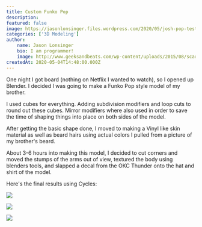 ```yaml
---
title: Custom Funko Pop
description: 
featured: false
image: https://jasonlonsinger.files.wordpress.com/2020/05/josh-pop-test-render-1.png?w=1024
categories: ['3D Modeling']
author:
    name: Jason Lonsinger
    bio: I am programmer!
    image: http://www.geeksandbeats.com/wp-content/uploads/2015/08/scared-batman.jpeg
createdAt: 2020-05-04T14:48:00.000Z
---
```


<p>One night I got board (nothing on Netflix I wanted to watch), so I opened up Blender. I decided I was going to make a Funko Pop style model of my brother.</p><p>I used cubes for everything. Adding subdivision modifiers and loop cuts to round out these cubes. Mirror modifiers where also used in order to save the time of shaping things into place on both sides of the model.</p><p>After getting the basic shape done, I moved to making a Vinyl like skin material as well as beard hairs using actual colors I pulled from a picture of my brother's beard.</p><p>About 3-6 hours into making this model, I decided to cut corners and moved the stumps of the arms out of view, textured the body using blenders tools, and slapped a decal from the OKC Thunder onto the hat and shirt of the model.</p><p>Here's the final results using Cycles:</p><p><img src="https://jasonlonsinger.files.wordpress.com/2020/05/josh-pop-test-render-1.png?w=1024" caption="Unbaked Lighting" ref=""></p><p><img src="https://jasonlonsinger.files.wordpress.com/2020/05/josh-pop-render-final-1.png?w=1024" caption="Baked Lighting" ref=""></p><p><img src="https://jasonlonsinger.files.wordpress.com/2020/05/josh-pop-test-reneder-1.png?w=1024" caption="Forgot to disable shadows for decal, oops!" ref=""></p>